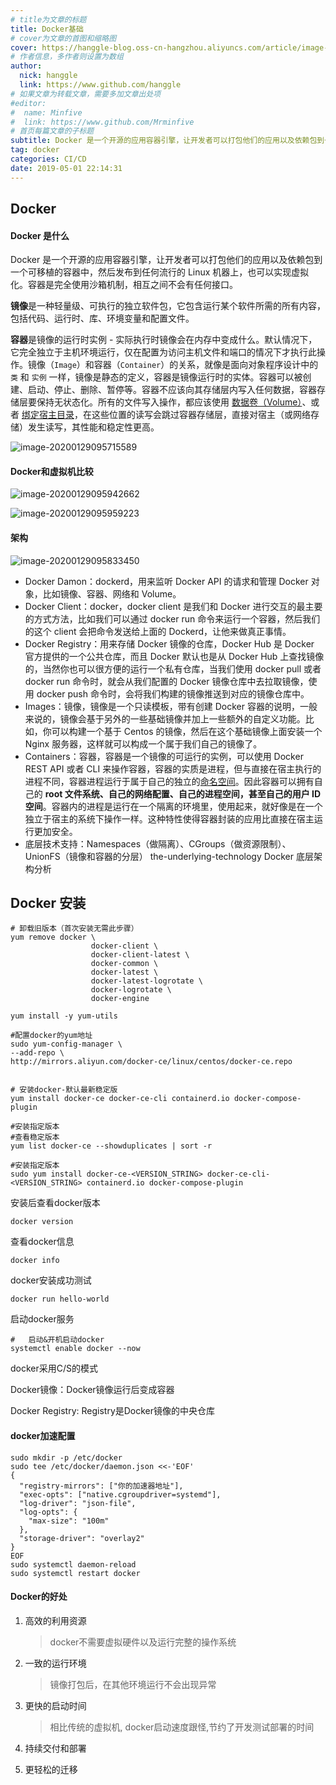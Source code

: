 ```yaml
---
# title为文章的标题
title: Docker基础
# cover为文章的首图和缩略图
cover: https://hanggle-blog.oss-cn-hangzhou.aliyuncs.com/article/image-20211107232458797.png
# 作者信息，多作者则设置为数组
author: 
  nick: hanggle
  link: https://www.github.com/hanggle
# 如果文章为转载文章，需要多加文章出处项
#editor:
#  name: Minfive
#  link: https://www.github.com/Mrminfive
# 首页每篇文章的子标题
subtitle: Docker 是一个开源的应用容器引擎，让开发者可以打包他们的应用以及依赖包到一个可移植的容器中，然后发布到任何流行的 Linux 机器上，也可以实现虚拟化。
tag: docker
categories: CI/CD
date: 2019-05-01 22:14:31
---
```


## Docker

#### Docker 是什么

Docker 是一个开源的应用容器引擎，让开发者可以打包他们的应用以及依赖包到一个可移植的容器中，然后发布到任何流行的 Linux 机器上，也可以实现虚拟化。容器是完全使用沙箱机制，相互之间不会有任何接口。

**镜像**是一种轻量级、可执行的独立软件包，它包含运行某个软件所需的所有内容，包括代码、运行时、库、环境变量和配置文件。

**容器**是镜像的运行时实例 - 实际执行时镜像会在内存中变成什么。默认情况下，它完全独立于主机环境运行，仅在配置为访问主机文件和端口的情况下才执行此操作。镜像（`Image`）和容器（`Container`）的关系，就像是面向对象程序设计中的 `类` 和 `实例` 一样，镜像是静态的定义，容器是镜像运行时的实体。容器可以被创建、启动、停止、删除、暂停等。容器不应该向其存储层内写入任何数据，容器存储层要保持无状态化。所有的文件写入操作，都应该使用 [数据卷（Volume）]()、或者 [绑定宿主目录]()，在这些位置的读写会跳过容器存储层，直接对宿主（或网络存储）发生读写，其性能和稳定性更高。

![image-20200129095715589](https://hanggle-blog.oss-cn-hangzhou.aliyuncs.com/article/docker-1.png)



#### Docker和虚拟机比较

![image-20200129095942662](https://hanggle-blog.oss-cn-hangzhou.aliyuncs.com/article/docker-3.png)

![image-20200129095959223](https://hanggle-blog.oss-cn-hangzhou.aliyuncs.com/article/docker-4.png)



#### 架构

![image-20200129095833450](https://hanggle-blog.oss-cn-hangzhou.aliyuncs.com/article/docker-2.png)

- Docker Damon：dockerd，用来监听 Docker API 的请求和管理 Docker 对象，比如镜像、容器、网络和 Volume。
- Docker Client：docker，docker client 是我们和 Docker 进行交互的最主要的方式方法，比如我们可以通过 docker run 命令来运行一个容器，然后我们的这个 client 会把命令发送给上面的 Dockerd，让他来做真正事情。
- Docker Registry：用来存储 Docker 镜像的仓库，Docker Hub 是 Docker 官方提供的一个公共仓库，而且 Docker 默认也是从 Docker Hub 上查找镜像的，当然你也可以很方便的运行一个私有仓库，当我们使用 docker pull 或者 docker run 命令时，就会从我们配置的 Docker 镜像仓库中去拉取镜像，使用 docker push 命令时，会将我们构建的镜像推送到对应的镜像仓库中。
- Images：镜像，镜像是一个只读模板，带有创建 Docker 容器的说明，一般来说的，镜像会基于另外的一些基础镜像并加上一些额外的自定义功能。比如，你可以构建一个基于 Centos 的镜像，然后在这个基础镜像上面安装一个 Nginx 服务器，这样就可以构成一个属于我们自己的镜像了。
- Containers：容器，容器是一个镜像的可运行的实例，可以使用 Docker REST API 或者 CLI 来操作容器，容器的实质是进程，但与直接在宿主执行的进程不同，容器进程运行于属于自己的独立的[命名空间](https://en.wikipedia.org/wiki/Linux_namespaces)。因此容器可以拥有自己的 **root 文件系统、自己的网络配置、自己的进程空间，甚至自己的用户 ID 空间**。容器内的进程是运行在一个隔离的环境里，使用起来，就好像是在一个独立于宿主的系统下操作一样。这种特性使得容器封装的应用比直接在宿主运行更加安全。
- 底层技术支持：Namespaces（做隔离）、CGroups（做资源限制）、UnionFS（镜像和容器的分层） the-underlying-technology Docker 底层架构分析





## Docker 安装

```shell
# 卸载旧版本（首次安装无需此步骤）
yum remove docker \
                  docker-client \
                  docker-client-latest \
                  docker-common \
                  docker-latest \
                  docker-latest-logrotate \
                  docker-logrotate \
                  docker-engine
```



```shell
yum install -y yum-utils

#配置docker的yum地址
sudo yum-config-manager \
--add-repo \
http://mirrors.aliyun.com/docker-ce/linux/centos/docker-ce.repo
```



```shell

# 安装docker-默认最新稳定版
yum install docker-ce docker-ce-cli containerd.io docker-compose-plugin

#安装指定版本
#查看稳定版本
yum list docker-ce --showduplicates | sort -r

#安装指定版本
sudo yum install docker-ce-<VERSION_STRING> docker-ce-cli-<VERSION_STRING> containerd.io docker-compose-plugin
```



安装后查看docker版本

```
docker version
```

查看docker信息

```
docker info
```

docker安装成功测试

```
docker run hello-world
```

启动docker服务

```shell
#	启动&开机启动docker
systemctl enable docker --now
```

docker采用C/S的模式

Docker镜像：Docker镜像运行后变成容器

Docker Registry: Registry是Docker镜像的中央仓库



#### docker加速配置

```shell
sudo mkdir -p /etc/docker
sudo tee /etc/docker/daemon.json <<-'EOF'
{
  "registry-mirrors": ["你的加速器地址"],
  "exec-opts": ["native.cgroupdriver=systemd"],
  "log-driver": "json-file",
  "log-opts": {
    "max-size": "100m"
  },
  "storage-driver": "overlay2"
}
EOF
sudo systemctl daemon-reload
sudo systemctl restart docker
```



#### Docker的好处

1. 高效的利用资源

   > docker不需要虚拟硬件以及运行完整的操作系统

2. 一致的运行环境

   >  镜像打包后，在其他环境运行不会出现异常

3. 更快的启动时间

   > 相比传统的虚拟机, docker启动速度跟怪,节约了开发测试部署的时间

4. 持续交付和部署

5. 更轻松的迁移
